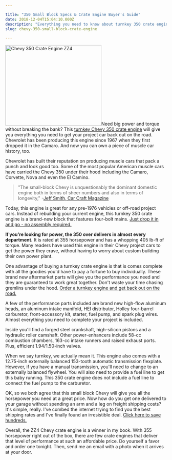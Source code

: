 ```yaml
---

title: "350 Small Block Specs & Crate Engine Buyer's Guide"
date: 2018-12-04T15:04:10.000Z
description: "Everything you need to know about turnkey 350 crate engines. See why the ZZ4 Chevy small block offers the most horsepower for the money."
slug: chevy-350-small-block-crate-engine

---
```


<a href="http://www.amazon.com/gp/product/B0063RAKCM/ref=as_li_tl?ie=UTF8&amp;camp=1789&amp;creative=390957&amp;creativeASIN=B0063RAKCM&amp;linkCode=as2&amp;tag=hcdimg-20&amp;linkId=CKRN6BXCQH723KN5" target="_blank" rel="nofollow"><img src="http://www.hcdmag.com/wp-content/uploads/chevy_350_crate_engine_zz4-300x251.jpg" alt="Chevy 350 Crate Engine ZZ4" width="300" height="251" class="alignright size-medium wp-image-35"></a>Need big power and torque without breaking the bank? This <a href="http://www.amazon.com/gp/product/B0063RAKCM/ref=as_li_tl?ie=UTF8&amp;camp=1789&amp;creative=390957&amp;creativeASIN=B0063RAKCM&amp;linkCode=as2&amp;tag=hcdmag-20&amp;linkId=CKRN6BXCQH723KN5" target="_blank" rel="nofollow">turnkey Chevy 350 crate engine</a> will give you everything you need to get your project car back out on the road. Chevrolet has been producing this engine since 1967 when they first dropped it in the Camaro. And now you can own a piece of muscle car history, too.

Chevrolet has built their reputation on producing muscle cars that pack a punch and look good too. Some of the most popular American muscle cars have carried the Chevy 350 under their hood including the Camaro, Corvette, Nova and even the El Camino.
<blockquote>"The small-block Chevy is unquestionably the dominant domestic engine both in terms of sheer numbers and also in terms of longevity," -<a href="http://www.motortrend.com/features/consumer/1111_small_block_chevy_v8_through_the_years/" target="_blank">Jeff Smith, Car Craft Magazine</a></blockquote>
Today, this engine is great for any pre-1976 vehicles or off-road project cars. Instead of rebuilding your current engine, this turnkey 350 crate engine is a brand-new block that features four-bolt mains. <a href="http://www.amazon.com/gp/product/B0063RAKCM/ref=as_li_tl?ie=UTF8&amp;camp=1789&amp;creative=390957&amp;creativeASIN=B0063RAKCM&amp;linkCode=as2&amp;tag=hcdmag-20&amp;linkId=CKRN6BXCQH723KN5" target="_blank" rel="nofollow">Just drop it in and go - no assembly required.</a>

<strong>If you're looking for power, the 350 over delivers in almost every department.</strong> It is rated at 355 horsepower and has a whopping 405 lb-ft of torque. Many readers have used this engine in their Chevy project cars to get the power they crave, without having to worry about custom building their own power plant.

One advantage of buying a turnkey crate engine is that is comes complete with all the goodies you'd have to pay a fortune to buy individually. These brand new aftermarket parts will give you the performance you need and they are guaranteed to work great together. Don't waste your time chasing gremlins under the hood. <a href="http://www.amazon.com/gp/product/B0063RAKCM/ref=as_li_tl?ie=UTF8&amp;camp=1789&amp;creative=390957&amp;creativeASIN=B0063RAKCM&amp;linkCode=as2&amp;tag=hcdmag-20&amp;linkId=CKRN6BXCQH723KN5" target="_blank" rel="nofollow">Order a turnkey engine and get back out on the road.</a>

A few of the performance parts included are brand new high-flow aluminum heads, an aluminum intake manifold, HEI distributor, Holley four-barrel carburetor, front-accessory kit, starter, fuel pump, and spark plug wires. Almost everything you need to complete your project is included.

Inside you'll find a forged steel crankshaft, high-silicon pistons and a hydraulic roller camshaft. Other power-enhancers include 58-cc combustion chambers, 163-cc intake runners and raised exhaust ports. Plus, efficient 1.94/1.50-inch valves.

When we say turnkey, we actually mean it. This engine also comes with a 12.75-inch externally balanced 153-tooth automatic transmission flexplate. However, if you have a manual transmission, you'll need to change to an externally balanced flywheel. You will also need to provide a fuel line to get this baby running. This 350 crate engine does not include a fuel line to connect the fuel pump to the carburetor.

OK, so we both agree that this small block Chevy will give you all the horsepower you need at a great price. Now how do you get one delivered to your garage without spending an arm and a leg on freight shipping costs? It's simple, really. I've combed the internet trying to find you the best shipping rates and I've finally found an irresistible deal. <a href="hhttp://www.amazon.com/gp/product/B0063RAKCM/ref=as_li_tl?ie=UTF8&amp;camp=1789&amp;creative=390957&amp;creativeASIN=B0063RAKCM&amp;linkCode=as2&amp;tag=hcdmag-20&amp;linkId=CKRN6BXCQH723KN5" target="_blank" rel="nofollow">Click here to save hundreds.</a>

Overall, the ZZ4 Chevy crate engine is a winner in my book. With 355 horsepower right out of the box, there are few crate engines that deliver that level of performance at such an affordable price. Do yourself a favor and order one tonight. Then, send me an email with a photo when it arrives at your door.
